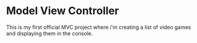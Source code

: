 # Model View Controller
This is my first official MVC project where i'm creating a list of video games and displaying them in the console.
